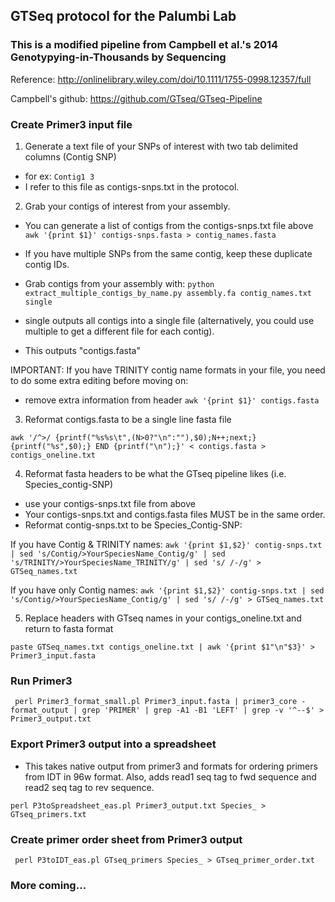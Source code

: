 ## GTSeq protocol for the Palumbi Lab

### This is a modified pipeline from Campbell et al.'s 2014 Genotypying-in-Thousands by Sequencing
Reference: http://onlinelibrary.wiley.com/doi/10.1111/1755-0998.12357/full

Campbell's github: https://github.com/GTseq/GTseq-Pipeline
 
### Create Primer3 input file

 1) Generate a text file of your SNPs of interest with two tab delimited columns (Contig SNP)

- for ex: 
`Contig1 3`
- I refer to this file as contigs-snps.txt in the protocol.
 	
2) Grab your contigs of interest from your assembly. 

- You can generate a list of contigs from the contigs-snps.txt file above
`awk '{print $1}' contigs-snps.fasta > contig_names.fasta`

- If you have multiple SNPs from the same contig, keep these duplicate contig IDs.
 
- Grab contigs from your assembly with:
`python extract_multiple_contigs_by_name.py assembly.fa contig_names.txt single`

- single outputs all contigs into a single file (alternatively, you could use multiple to get a different file for each contig).
- This outputs "contigs.fasta"

IMPORTANT: If you have TRINITY contig name formats in your file, you need to do some extra editing before moving on:

- remove extra information from header
`awk '{print $1}' contigs.fasta` 

3) Reformat contigs.fasta to be a single line fasta file

`awk '/^>/ {printf("%s%s\t",(N>0?"\n":""),$0);N++;next;} {printf("%s",$0);} END {printf("\n");}' < contigs.fasta > contigs_oneline.txt`

4) Reformat fasta headers to be what the GTseq pipeline likes (i.e. Species_contig-SNP)

- use your contigs-snps.txt file from above
- Your contigs-snps.txt and contigs.fasta files MUST be in the same order.
- Reformat contig-snps.txt to be Species_Contig-SNP:  

If you have Contig & TRINITY names:
`awk '{print $1,$2}' contig-snps.txt | sed 's/Contig/>YourSpeciesName_Contig/g' | sed 's/TRINITY/>YourSpeciesName_TRINITY/g' | sed 's/ /-/g' > GTSeq_names.txt`

If you have only Contig names:
`awk '{print $1,$2}' contig-snps.txt | sed 's/Contig/>YourSpeciesName_Contig/g' | sed 's/ /-/g' > GTSeq_names.txt`

5) Replace headers with GTseq names in your contigs_oneline.txt and return to fasta format

`paste GTSeq_names.txt contigs_oneline.txt | awk '{print $1"\n"$3}' > Primer3_input.fasta`

### Run Primer3
 ` perl Primer3_format_small.pl Primer3_input.fasta | primer3_core -format_output | grep 'PRIMER' | grep -A1 -B1 'LEFT' | grep -v '^--$' > Primer3_output.txt`

### Export Primer3 output into a spreadsheet 

- This takes native output from primer3 and formats for ordering primers from IDT in 96w format. Also, adds read1 seq tag to fwd sequence and read2 seq tag to rev sequence.

`perl P3toSpreadsheet_eas.pl Primer3_output.txt Species_ > GTseq_primers.txt`

### Create primer order sheet from Primer3 output
 ` perl P3toIDT_eas.pl GTseq_primers Species_ > GTseq_primer_order.txt`
 
### More coming... 